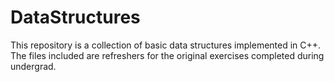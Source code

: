 # DataStructures
This repository is a collection of basic data structures implemented in C++. The files included are refreshers for the original exercises completed during
undergrad.
